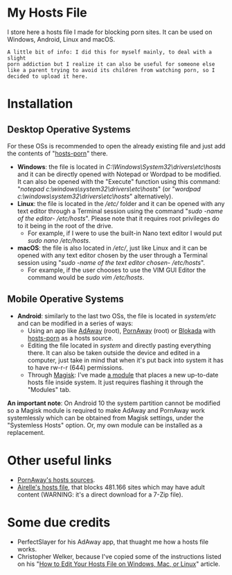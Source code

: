 # My Hosts File

I store here a hosts file I made for blocking porn sites. It can be used on Windows, Android, Linux and macOS.

    A little bit of info: I did this for myself mainly, to deal with a slight
    porn addiction but I realize it can also be useful for someone else
    like a parent trying to avoid its children from watching porn, so I decided to upload it here.
    
# Installation

## Desktop Operative Systems
For these OSs is recommended to open the already existing file and just add the contents of "[hosts-porn](https://raw.githubusercontent.com/foopsss/hosts/master/hosts-porn)" there.
* **Windows**: the file is located in *C:\Windows\System32\drivers\etc\hosts* and it can be directly opened with Notepad or Wordpad to 
be modified. It can also be opened with the "Execute" function using this command: "*notepad c:\windows\system32\drivers\etc\hosts*"
(or "*wordpad c:\windows\system32\drivers\etc\hosts*" alternatively).
* **Linux**: the file is located in the */etc/* folder and it can be opened with any text editor through a Terminal session
using the command "*sudo -name of the editor- /etc/hosts*". 
Please note that it requires root privileges do to it being in the root of the drive.
  * For example, if I were to use the built-in Nano text editor I would put *sudo nano /etc/hosts*.
* **macOS**: the file is also located in */etc/*, just like Linux and it can be opened with any text editor chosen by the user through a 
Terminal session using "*sudo -name of the text editor chosen- /etc/hosts*".
  * For example, if the user chooses to use the VIM GUI Editor the command would be *sudo vim /etc/hosts*.
  
## Mobile Operative Systems
* **Android**: similarly to the last two OSs, the file is located in *system/etc* and can be modified in a series of ways:
  * Using an app like [AdAway](https://forum.xda-developers.com/showthread.php?t=2190753) (root), [PornAway](https://forum.xda-developers.com/android/apps-games/root-pornaway-block-porn-sites-t3460036) (root) or [Blokada](https://github.com/blokadaorg/blokada) with [hosts-porn](https://raw.githubusercontent.com/foopsss/hosts/master/hosts-porn) as a hosts source. 
  * Editing the file located in *system* and directly pasting everything there. It can also be taken outside the device and edited in a computer, just take in mind that when it's put back into system it has to have rw-r-r (644) permissions.
  * Through [Magisk](https://forum.xda-developers.com/apps/magisk/official-magisk-v7-universal-systemless-t3473445): I've made [a module](https://github.com/foopsss/hosts-porn-module/releases) that places a new up-to-date hosts file inside system. It just requires flashing it through the "Modules" tab.
  
**An important note**: On Android 10 the system partition cannot be modified so a Magisk module is required to make AdAway and PornAway work systemlessly which can be obtained from Magisk settings, under the "Systemless Hosts" option. Or, my own module can be installed as a replacement.

# Other useful links
* [PornAway's hosts sources](https://github.com/mhxion/pornaway/tree/master/hosts).
* [Airelle's hosts file](http://rlwpx.free.fr/WPFF/hsex.7z), that blocks 481.166 sites which may have adult content (WARNING: it's a direct download for a 7-Zip file).

# Some due credits
* PerfectSlayer for his AdAway app, that thuaght me how a hosts file works.
* Christopher Welker, because I've copied some of the instructions listed on his "[How to Edit Your Hosts File on Windows, Mac, or Linux](https://www.howtogeek.com/howto/27350/beginner-geek-how-to-edit-your-hosts-file/)" article.

